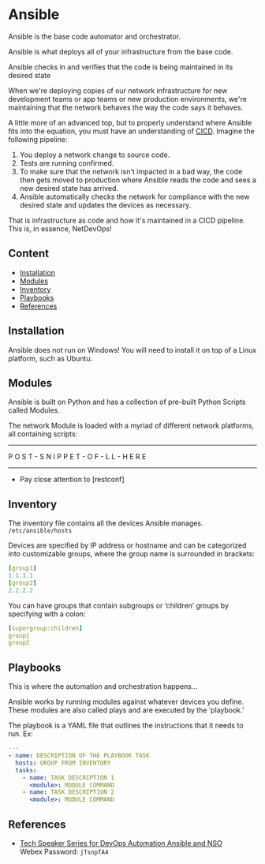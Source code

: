 <!-- omit from toc -->
# Ansible

Ansible is the base code automator and orchestrator.

Ansible is what deploys all of your infrastructure from the base code.

Ansible checks in and verifies that the code is being maintained in its desired state

When we're deploying copies of our network infrastructure for new development teams or app teams or new production environments, we're maintaining that the network behaves the way the code says it behaves.

A little more of an advanced top, but to properly understand where Ansible fits into the equation, you must have an understanding of [CICD](cicd.md). Imagine the following pipeline:

1. You deploy a network change to source code.
2. Tests are running confirmed.
3. To make sure that the network isn't impacted in a bad way, the code then gets moved to production where Ansible reads the code and sees a new desired state has arrived.
4. Ansible automatically checks the network for compliance with the new desired state and updates the devices as necessary.

That is infrastructure as code and how it's maintained in a CICD pipeline. This is, in essence, NetDevOps!

<!-- omit from toc -->
## Content

- [Installation](#installation)
- [Modules](#modules)
- [Inventory](#inventory)
- [Playbooks](#playbooks)
- [References](#references)

## Installation

Ansible does not run on Windows! You will need to install it on top of a Linux platform, such as Ubuntu.

## Modules

Ansible is built on Python and has a collection of pre-built Python Scripts called Modules.

The network Module is loaded with a myriad of different network platforms, all containing scripts:

---

P O S T - S N I P P E T - O F - L L - H E R E

---

- Pay close attention to [restconf]

## Inventory

The inventory file contains all the devices Ansible manages.\
`/etc/ansible/hosts`

Devices are specified by IP address or hostname and can be categorized into customizable groups, where the group name is surrounded in brackets:

```yaml
[group1]
1.1.1.1
[group2]
2.2.2.2
```

You can have groups that contain subgroups or ‘children’ groups by specifying with a colon:

```yaml
[supergroup:children]
group1
group2
```

## Playbooks

This is where the automation and orchestration happens…

Ansible works by running modules against whatever devices you define. These modules are also called plays and are executed by the ‘playbook.’

The playbook is a YAML file that outlines the instructions that it needs to run. Ex:

```yaml
---
- name: DESCRIPTION OF THE PLAYBOOK TASK
  hosts: GROUP FROM INVENTORY
  tasks:
    - name: TASK DESCRIPTION 1
      <module>: MODULE COMMAND
    - name: TASK DESCRIPTION 2
      <module>: MODULE COMMAND
```

## References

- [Tech Speaker Series for DevOps Automation Ansible and NSO](https://cisco.webex.com/ec3300/eventcenter/recording/recordAction.do?theAction=poprecord&siteurl=cisco&entappname=url3300&internalRecordTicket=4832534b00000004bb02eadd578af628f17db2786899f66048abd5253e0f85f04505bcb4596d48b7&renewticket=0&isurlact=true&format=short&rnd=6331982986&RCID=98a65a8ceabda3334628c3f457c4e173&rID=157613317&needFilter=false&recordID=157613317&apiname=lsr.php&AT=pb&actappname=ec3300&&SP=EC&entactname=/nbrRecordingURL.do&actname=/eventcenter/frame/g.do)\
Webex Password: `jTsnpfA4`
